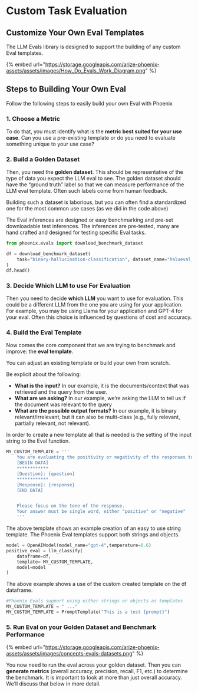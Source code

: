 # Custom Task Evaluation

## Customize Your Own Eval Templates

The LLM Evals library is designed to support the building of any custom Eval templates.

{% embed url="https://storage.googleapis.com/arize-phoenix-assets/assets/images/How_Do_Evals_Work_Diagram.png" %}

## Steps to Building Your Own Eval

Follow the following steps to easily build your own Eval with Phoenix

### 1. Choose a Metric

To do that, you must identify what is the **metric best suited for your use case**. Can you use a pre-existing template or do you need to evaluate something unique to your use case?

### 2. Build a Golden Dataset

Then, you need the **golden dataset**. This should be representative of the type of data you expect the LLM eval to see. The golden dataset should have the “ground truth” label so that we can measure performance of the LLM eval template. Often such labels come from human feedback.

Building such a dataset is laborious, but you can often find a standardized one for the most common use cases (as we did in the code above)

The Eval inferences are designed or easy benchmarking and pre-set downloadable test inferences. The inferences are pre-tested, many are hand crafted and designed for testing specific Eval tasks.

```python
from phoenix.evals import download_benchmark_dataset

df = download_benchmark_dataset(
    task="binary-hallucination-classification", dataset_name="halueval_qa_data"
)
df.head()
```

### 3. Decide Which LLM to use For Evaluation

Then you need to decide **which LLM** you want to use for evaluation. This could be a different LLM from the one you are using for your application. For example, you may be using Llama for your application and GPT-4 for your eval. Often this choice is influenced by questions of cost and accuracy.

### 4. Build the Eval Template

Now comes the core component that we are trying to benchmark and improve: the **eval template**.

You can adjust an existing template or build your own from scratch.

Be explicit about the following:

* **What is the input?** In our example, it is the documents/context that was retrieved and the query from the user.
* **What are we asking?** In our example, we’re asking the LLM to tell us if the document was relevant to the query
* **What are the possible output formats?** In our example, it is binary relevant/irrelevant, but it can also be multi-class (e.g., fully relevant, partially relevant, not relevant).

In order to create a new template all that is needed is the setting of the input string to the Eval function.

```python
MY_CUSTOM_TEMPLATE = '''
    You are evaluating the positivity or negativity of the responses to questions.
    [BEGIN DATA]
    ************
    [Question]: {question}
    ************
    [Response]: {response}
    [END DATA]


    Please focus on the tone of the response.
    Your answer must be single word, either "positive" or "negative"
    '''
```

The above template shows an example creation of an easy to use string template. The Phoenix Eval templates support both strings and objects.

```python
model = OpenAIModel(model_name="gpt-4",temperature=0.6)
positive_eval = llm_classify(
    dataframe=df,
    template= MY_CUSTOM_TEMPLATE,
    model=model
)
```

The above example shows a use of the custom created template on the df dataframe.

```python
#Phoenix Evals support using either strings or objects as templates
MY_CUSTOM_TEMPLATE = " ..."
MY_CUSTOM_TEMPLATE = PromptTemplate("This is a test {prompt}")
```

### 5. Run Eval on your Golden Dataset and Benchmark Performance

{% embed url="https://storage.googleapis.com/arize-phoenix-assets/assets/images/concepts-evals-datasets.png" %}

You now need to run the eval across your golden dataset. Then you can **generate metrics** (overall accuracy, precision, recall, F1, etc.) to determine the benchmark. It is important to look at more than just overall accuracy. We’ll discuss that below in more detail.
